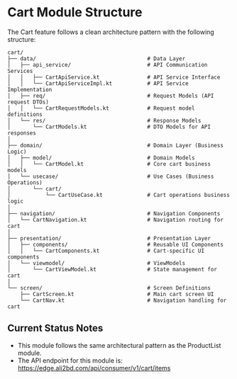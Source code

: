 # Cart Module Structure

The Cart feature follows a clean architecture pattern with the following structure:

```
cart/
├── data/                                   # Data Layer
│   ├── api_service/                        # API Communication Services
│   │   ├── CartApiService.kt               # API Service Interface
│   │   └── CartApiServiceImpl.kt           # API Service Implementation
│   ├── req/                                # Request Models (API request DTOs)
│   │   └── CartRequestModels.kt            # Request model definitions
│   └── res/                                # Response Models
│       └── CartModels.kt                   # DTO Models for API responses
│
├── domain/                                 # Domain Layer (Business Logic)
│   ├── model/                              # Domain Models
│   │   └── CartModel.kt                    # Core cart business models
│   └── usecase/                            # Use Cases (Business Operations)
│       └── cart/
│           └── CartUseCase.kt              # Cart operations business logic
│
├── navigation/                             # Navigation Components
│   └── CartNavigation.kt                   # Navigation routing for cart
│
├── presentation/                           # Presentation Layer
│   ├── components/                         # Reusable UI Components
│   │   └── CartComponents.kt               # Cart-specific UI components
│   └── viewmodel/                          # ViewModels
│       └── CartViewModel.kt                # State management for cart
│
└── screen/                                 # Screen Definitions
    ├── CartScreen.kt                       # Main cart screen UI
    └── CartNav.kt                          # Navigation handling for cart
```

## Current Status Notes

- This module follows the same architectural pattern as the ProductList module.
- The API endpoint for this module is: https://edge.ali2bd.com/api/consumer/v1/cart/items
```
